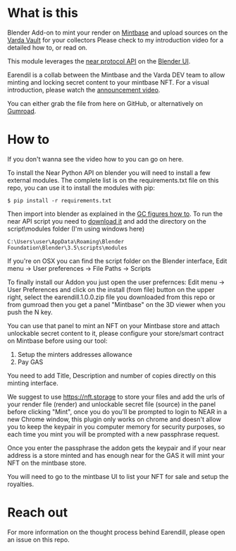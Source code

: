 # What is this

Blender Add-on to mint your render on [Mintbase](https://mintbase.xyz) and upload sources on the [Varda Vault](https://vault.varda.vision) for your collectors
Please check to my introduction video for a detailed how to, or read on.

This module leverages the [near protocol API](https://github.com/near/near-api-py) on the [Blender UI](https://blender.org).

Earendil is a collab between the Mintbase and the Varda DEV team to allow minting and locking secret content to your mintbase NFT.
For a visual introduction, please watch the [announcement video](https://www.youtube.com/coming-soon).

You can either grab the file from here on GitHub, or alternatively on [Gumroad](https://jeeltcraft.gumroad.com/).

# How to
If you don't wanna see the video how to you can go on here.

To install the Near Python API on blender you will need to install a few external modules.
The complete list is on the requirements.txt file on this repo, you can use it to install the modules with pip:

`$ pip install -r requirements.txt`

Then import into blender as explained in the [GC figures how to](https://youtu.be/DSRha-8Zk8w). 
To run the near API script you need to [download it](https://github.com/near/near-api-py) and add the directory on the script\modules folder (I'm using windows here)

`C:\Users\user\AppData\Roaming\Blender Foundation\Blender\3.5\scripts\modules`

If you're on OSX you can find the script folder on the Blender interface, Edit menu -> User preferences -> File Paths -> Scripts

To finally install our Addon you just open the user prefernces: Edit menu -> User Preferences and click on the install (from file) button on the upper right, select the earendill.1.0.0.zip file you downloaded from this repo or from gumroad then you get a panel "Mintbase" on the 3D viewer when you push the N key.

You can use that panel to mint an NFT on your Mintbase store and attach unlockable secret content to it, please configure your store/smart contract on Mintbase before using our tool:

1) Setup the minters addresses allowance
2) Pay GAS

You need to add Title, Description and number of copies directly on this minting interface.

We suggest to use https://nft.storage to store your files and add the urls of your render file (render) and unlockable secret file (source) in the panel before clicking "Mint", once you do you'll be prompted to login to NEAR in a new Chrome window, this plugin only works on chrome and doesn't allow you to keep the keypair in you computer memory for security purposes, so each time you mint you will be prompted with a new passphrase request.

Once you enter the passphrase the addon gets the keypair and if your near address is a store minted and has enough near for the GAS it will mint your NFT on the mintbase store.

You will need to go to the mintbase UI to list your NFT for sale and setup the royalties.

# Reach out
For more information on the thought process behind Earendill, please open an issue on this repo.
